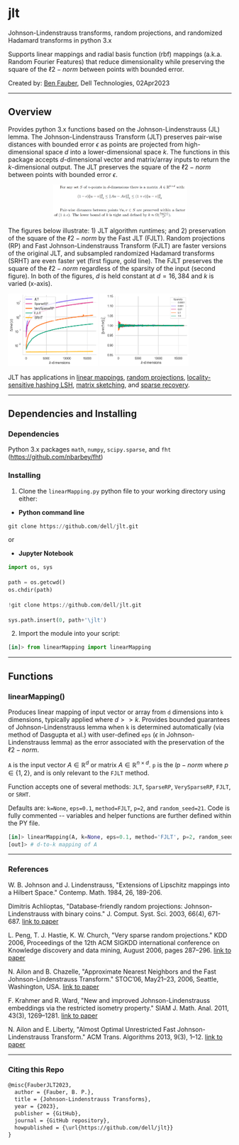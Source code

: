 # jlt

Johnson-Lindenstrauss transforms, random projections, and randomized Hadamard transforms in python 3.x

Supports linear mappings and radial basis function (rbf) mappings (a.k.a. Random Fourier Features) that reduce dimensionality while preserving the square of the $\ell2-norm$ between points with bounded error.

Created by:
[Ben Fauber](https://github.com/benfauber), Dell Technologies, 02Apr2023

***

## Overview

Provides python 3.x functions based on the Johnson-Lindenstrauss (JL) lemma. The Johnson-Lindenstrauss Transform (JLT) preserves pair-wise distances with bounded error $\epsilon$ as points are projected from high-dimensional space $d$ into a lower-dimensional space $k$. The functions in this package accepts $d$-dimensional vector and matrix/array inputs to return the $k$-dimensional output. The JLT preserves the square of the $\ell2-norm$ between points with bounded error $\epsilon$.

<P align="center">
<IMG SRC="/assets/jl_lemma.PNG" HEIGHT="60%" WIDTH="60%" CLASS="center" ALT="johnson-lindenstrauss lemma">
  </P>
  <P>

The figures below illustrate: 1) JLT algorithm runtimes; and 2) preservation of the square of the $\ell2-norm$ by the Fast JLT (FJLT). Random projections (RP) and Fast Johnson-Lindenstrauss Transform (FJLT) are faster versions of the original JLT, and subsampled randomized Hadamard transforms (SRHT) are even faster yet (first figure, gold line). The FJLT preserves the square of the $\ell2-norm$ regardless of the sparsity of the input (second figure). In both of the figures, $d$ is held constant at $d = 16,384$ and $k$ is varied (x-axis).

<IMG SRC="/assets/jlt_runtimes.png" HEIGHT="40%" WIDTH="40%" CLASS="center" ALT="johnson-lindenstrauss algorithm runtimes">
<IMG SRC="/assets/fjlt_l2normpreservation.png" HEIGHT="40%" WIDTH="40%" CLASS="center" ALT="fast johnson-lindenstrauss transform (FJLT) preservation of L2-norm">
<P>

JLT has applications in [linear mappings](https://en.wikipedia.org/wiki/Linear_map), [random projections](https://en.wikipedia.org/wiki/Random_projection), [locality-sensitive hashing LSH](https://en.wikipedia.org/wiki/Locality-sensitive_hashing), [matrix sketching](https://arxiv.org/abs/1206.0594), and [sparse recovery](https://www.cs.utexas.edu/~ecprice/courses/sublinear/bwca-sparse-recovery.pdf).

***

## Dependencies and Installing

### Dependencies
Python 3.x packages `math`, `numpy`, `scipy.sparse`, and `fht` (https://github.com/nbarbey/fht)

### Installing
1) Clone the ```linearMapping.py``` python file to your working directory using either:

- **Python command line**
```python
git clone https://github.com/dell/jlt.git
```

or

- **Jupyter Notebook**
```python
import os, sys

path = os.getcwd()
os.chdir(path)

!git clone https://github.com/dell/jlt.git

sys.path.insert(0, path+'\jlt')
```

2) Import the module into your script:

```python
[in]> from linearMapping import linearMapping
```

***

## Functions

### linearMapping()
Produces linear mapping of input vector or array from `d` dimensions into `k` dimensions, typically applied where $d >> k$. Provides bounded guarantees of Johnson-Lindenstrauss lemma when `k` is determined automatically (via method of Dasgupta et al.) with user-defined `eps` ($\epsilon$ in Johnson-Lindenstrauss lemma) as the error associated with the preservation of the $\ell2-norm$.

`A` is the input vector $A \in \mathbb{R}^{d}$ or matrix $A \in \mathbb{R}^{n \times d}$. `p` is the $l{p}-norm$ where $p \in \{ 1,2 \}$, and is only relevant to the `FJLT` method.

Function accepts one of several methods: `JLT`, `SparseRP`, `VerySparseRP`, `FJLT`, or `SRHT`.

Defaults are: `k=None`, `eps=0.1`, `method=FJLT`, `p=2`, and `random_seed=21`. Code is fully commented -- variables and helper functions are further defined within the PY file.

```python
[in]> linearMapping(A, k=None, eps=0.1, method='FJLT', p=2, random_seed=21)
[out]> # d-to-k mapping of A
```

***

### References

W. B. Johnson and J. Lindenstrauss, "Extensions of Lipschitz mappings into a Hilbert Space." Contemp. Math. 1984, 26, 189-206. 

Dimitris Achlioptas, "Database-friendly random projections: Johnson-Lindenstrauss with binary coins." J. Comput. Syst. Sci. 2003, 66(4), 671-687. [link to paper](https://www.sciencedirect.com/science/article/pii/S0022000003000254)

L. Peng, T. J. Hastie, K. W. Church, "Very sparse random projections." KDD 2006, Proceedings of the 12th ACM SIGKDD international conference on Knowledge discovery and data mining, August 2006, pages 287–296. [link to paper](https://dl.acm.org/doi/10.1145/1150402.1150436)

N. Ailon and B. Chazelle, "Approximate Nearest Neighbors and the Fast Johnson-Lindenstrauss Transform." STOC’06, May21–23, 2006, Seattle, Washington, USA. [link to paper](http://www.cs.technion.ac.il/~nailon/fjlt.pdf)

F. Krahmer and R. Ward, "New and improved Johnson-Lindenstrauss embeddings via the restricted isometry property." SIAM J. Math. Anal. 2011, 43(3), 1269–1281. [link to paper](https://arxiv.org/abs/1009.0744)

N. Ailon and E. Liberty, "Almost Optimal Unrestricted Fast Johnson-Lindenstrauss Transform." ACM Trans. Algorithms 2013, 9(3), 1–12. [link to paper](https://arxiv.org/abs/1005.5513)

***

### Citing this Repo

```
@misc{FauberJLT2023,
  author = {Fauber, B. P.},
  title = {Johnson-Lindenstrauss Transforms},
  year = {2023},
  publisher = {GitHub},
  journal = {GitHub repository},
  howpublished = {\url{https://github.com/dell/jlt}}
}
```
